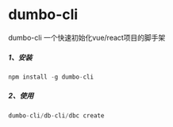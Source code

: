 # dumbo-cli
dumbo-cli 一个快速初始化vue/react项目的脚手架



##### 1、安装

```js
npm install -g dumbo-cli
```

##### 2、使用

```js
dumbo-cli/db-cli/dbc create
```

